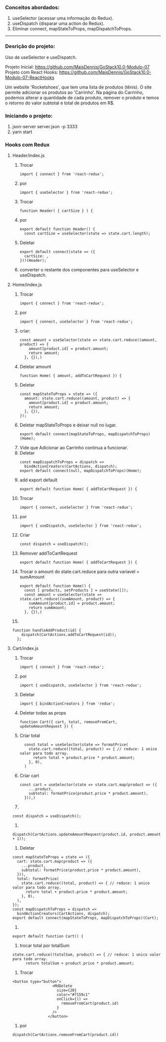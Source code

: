 ### Conceitos abordados:

1.  useSelector (acessar uma informação do Redux).
2.  useDispatch (disparar uma action do Redux).
3.  Eliminar connect, mapStateToProps, mapDispatchToProps.

___

### Desrição do projeto:

Uso de useSelector e useDispatch.

Projeto Inicial: https://github.com/MaisDennis/GoStack10.0-Modulo-07
Projeto com React Hooks: https://github.com/MaisDennis/GoStack10.0-Modulo-07-ReactHooks

Um website 'Rocketshoes', que tem uma lista de produtos (tênis). O site permite adicionar os produtos ao 'Carrinho'. Na página do Carrinho,  podemos alterar a quantidade de cada produto, remover o produto e temos o retorno do valor subtotal e total de produtos em R$.

### Iniciando o projeto:

1.  json-server server.json -p 3333
2.  yarn start

### Hooks com Redux

1. Header/index.js
    1. Trocar
        ```
        import { connect } from 'react-redux';
        ```
    1. por
        ```
        import { useSelector } from 'react-redux';
        ```
    1. Trocar
        ```
        function Header( { cartSize } ) {
        ```
    1. por
        ```
        export default function Header() {
          const cartSize = useSelector(state => state.cart.length);
        ```
    1. Deletar
        ```
        export default connect(state => ({
          cartSize: ,
        }))(Header);
        ```
    1. converter o restante dos componentes para useSelector e useDispatch.

1. Home/index.js
    1. Trocar
        ```
        import { connect } from 'react-redux';
        ```
    1. por
        ```
        import { connect, useSelector } from 'react-redux';
        ```
    1. criar:
        ```
        const amount = useSelector(state => state.cart.reduce((amount, product) => {
            amount[product.id] = product.amount;
            return amount;
          }, {}),)
        ```
    1. Deletar amount
        ```
        function Home( { amount, addToCartRequest }) {
        ```
    1. Deletar
        ```
        const mapStateToProps = state => ({
          amount: state.cart.reduce((amount, product) => {
            amount[product.id] = product.amount;
            return amount;
          }, {}),
        });
        ```
    1. Deletar mapStateToProps e deixar null no lugar.
        ```
        export default connect(mapStateToProps, mapDispatchToProps)(Home);
        ```
    1. Vide que Adicionar ao Carrinho continua a funcionar.
    2. Deletar
        ```
        const mapDispatchToProps = dispatch =>
          bindActionCreators(CartActions, dispatch);
        export default connect(null, mapDispatchToProps)(Home);
        ```
    1. add export default
        ```
        export default function Home( { addToCartRequest }) {
        ```
    1. Trocar
        ```
        import { connect, useSelector } from 'react-redux';
        ```
    1. por
        ```
        import { useDispatch, useSelector } from 'react-redux';
        ```
    1. Criar
        ```
        const dispatch = useDispatch();
        ```
    1. Remover addToCartRequest
        ```
        export default function Home( { addToCartRequest }) {
        ```
    1. Trocar o amount do state.cart.reduce para outra variavel = sumAmount
        ```
        export default function Home() {
          const [ products, setProducts ] = useState([]);
          const amount = useSelector(state => state.cart.reduce((sumAmount, product) => {
            sumAmount[product.id] = product.amount;
            return sumAmount;
          }, {}),)
        ```
    1.
      ```
      function handleAddProduct(id) {
          dispatch(CartActions.addToCartRequest(id));
        };
      ```

1. Cart/index.js
    1. Trocar
        ```
        import { connect } from 'react-redux';
        ```
    1. por
        ```
        import { useDispatch, useSelector } from 'react-redux';
        ```
    1. Deletar
        ```
        import { bindActionCreators } from 'redux';
        ```
    1. Deletar todas as props
        ```
        function Cart({ cart, total, removeFromCart, updateAmountRequest }) {
        ```
    1. Criar total
        ```
          const total = useSelector(state => formatPrice(
            state.cart.reduce((total, product) => { // reduce: 1 unico valor para todo array.
              return total + product.price * product.amount;
            }, 0),
          )
        ```
    1. Criar cart
        ```
        const cart = useSelector(state => state.cart.map(product => ({
            ...product,
            subtotal: formatPrice(product.price * product.amount),
          })),)
        ```
    1.
    ```
    const dispatch = useDispatch();
    ```
    1.
    ```
    dispatch(CartActions.updateAmountRequest(product.id, product.amount + 1));
    ```
    1. Deletar
    ```
    const mapStateToProps = state => ({
      cart: state.cart.map(product => ({
        ...product,
        subtotal: formatPrice(product.price * product.amount),
      })),
      total: formatPrice(
        state.cart.reduce((total, product) => { // reduce: 1 unico valor para todo array.
          return total + product.price * product.amount;
        }, 0),
      ),
    });
    const mapDispatchToProps = dispatch =>
      bindActionCreators(CartActions, dispatch);
    export default connect(mapStateToProps, mapDispatchToProps)(Cart);
    ```
    1.
    ```
    export default function Cart() {
    ```
    1. trocar total por totalSum
    ```
    state.cart.reduce((totalSum, product) => { // reduce: 1 unico valor para todo array.
          return totalSum + product.price * product.amount;
    ```
    1. Trocar
    ```
    <button type="button">
                      <MdDelete
                        size={20}
                        color="#7159c1"
                        onClick={() =>
                          removeFromCart(product.id)
                        }
                      />
                    </button>
    ```
    1. por
    ```
    dispatch(CartActions.removeFromCart(product.id))
    ```



